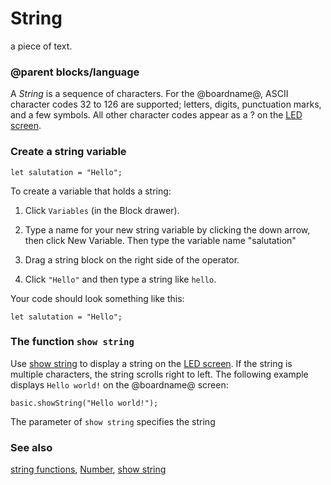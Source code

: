 # String

a piece of text.

### @parent blocks/language

A *String* is a sequence of characters. For the @boardname@, ASCII character codes 32 to 126 are supported; letters, digits, punctuation marks, and a few symbols. All other character codes appear as a ? on the [LED screen](/device/screen).

### Create a string variable

```block
let salutation = "Hello";
```

To create a variable that holds a string:

1. Click `Variables` (in the Block drawer).

2. Type a name for your new string variable by clicking the down arrow, then click New Variable. Then type the variable name "salutation"

3. Drag a string block on the right side of the operator.

4. Click `"Hello"` and then type a string like `hello`.

Your code should look something like this:

```block
let salutation = "Hello";
```

### The function `show string`

Use [show string](/reference/basic/show-string) to display a string on the [LED screen](/device/screen). If the string is multiple characters, the string scrolls right to left. The following example displays `Hello world!` on the @boardname@ screen:

```block
basic.showString("Hello world!");
```

The parameter of `show string` specifies the string

### See also

[string functions](/reference/types/string-functions), [Number](/reference/types/number), [show string](/reference/basic/show-string)